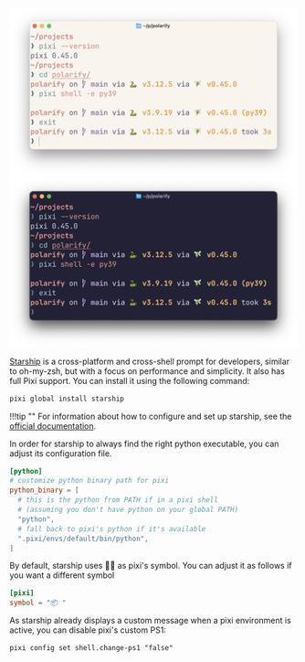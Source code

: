 ![Starship with Pixi support](../../assets/starship-light.png#only-light)
![Starship with Pixi support](../../assets/starship-dark.png#only-dark)

[Starship](https://starship.rs) is a cross-platform and cross-shell prompt for developers, similar to oh-my-zsh, but with a focus on performance and simplicity.
It also has full Pixi support.
You can install it using the following command:

```bash
pixi global install starship
```

!!!tip ""
    For information about how to configure and set up starship, see the [official documentation](https://starship.rs/config/#pixi).

In order for starship to always find the right python executable, you can adjust its configuration file.

```toml title="~/.config/starship.toml"
[python]
# customize python binary path for pixi
python_binary = [
  # this is the python from PATH if in a pixi shell
  # (assuming you don't have python on your global PATH)
  "python",
  # fall back to pixi's python if it's available
  ".pixi/envs/default/bin/python",
]
```

By default, starship uses 🧚🏻 as pixi's symbol. You can adjust it as follows if you want a different symbol

```toml title="~/.config/starship.toml"
[pixi]
symbol = "📦 "
```

As starship already displays a custom message when a pixi environment is active, you can disable pixi's custom PS1:

```plaintext
pixi config set shell.change-ps1 "false"
```
